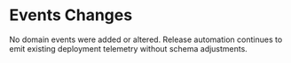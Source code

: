 # Events Changes

No domain events were added or altered. Release automation continues to emit existing deployment telemetry without schema adjustments.
